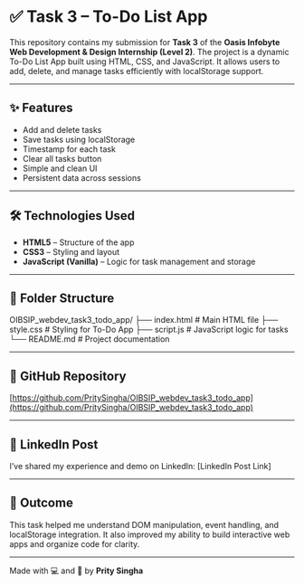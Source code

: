 # ✅ Task 3 – To-Do List App

This repository contains my submission for **Task 3** of the **Oasis Infobyte Web Development & Design Internship (Level 2)**. The project is a dynamic To-Do List App built using HTML, CSS, and JavaScript. It allows users to add, delete, and manage tasks efficiently with localStorage support.

---

## ✨ Features

- Add and delete tasks  
- Save tasks using localStorage  
- Timestamp for each task  
- Clear all tasks button  
- Simple and clean UI  
- Persistent data across sessions

---

## 🛠️ Technologies Used

- **HTML5** – Structure of the app  
- **CSS3** – Styling and layout  
- **JavaScript (Vanilla)** – Logic for task management and storage

---

## 📁 Folder Structure

OIBSIP_webdev_task3_todo_app/ 
├── index.html # Main HTML file 
├── style.css # Styling for To-Do App 
├── script.js # JavaScript logic for tasks 
└── README.md # Project documentation

---

## 🔗 GitHub Repository

[https://github.com/PritySingha/OIBSIP_webdev_task3_todo_app](https://github.com/PritySingha/OIBSIP_webdev_task3_todo_app)

---

## 📢 LinkedIn Post

I’ve shared my experience and demo on LinkedIn: [LinkedIn Post Link]

---

## 📌 Outcome

This task helped me understand DOM manipulation, event handling, and localStorage integration. It also improved my ability to build interactive web apps and organize code for clarity.

---

Made with 💻 and 💖 by **Prity Singha**
